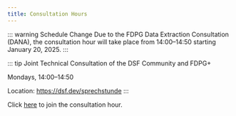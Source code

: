 ```yaml
---
title: Consultation Hours
---
```



::: warning Schedule Change
Due to the FDPG Data Extraction Consultation (DANA), the consultation hour will take place from 14:00–14:50 starting January 20, 2025.
:::

::: tip Joint Technical Consultation of the DSF Community and FDPG+

Mondays, 14:00–14:50

Location: https://dsf.dev/sprechstunde
:::

Click [here](https://lecture.senfcall.de/sim-ock-1vk-l8o) to join the consultation hour.

